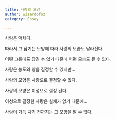 ```yaml
---
title: 사랑의 모양
author: wizardofoz
category: Essay

---
```



사랑은 액체다.

따라서 그 담기는 모양에 따라 사랑의 모습도 달라진다.

어떤 그릇에도 담길 수 있기 때문에 어떤 모습도 될 수 있다.

사랑은 농도와 양을 결정할 수 있지만...

사랑의 모양은 사랑으로 결정할 수 없다.

사랑의 모양은 이성으로 결정 된다.

이성으로 결정한 사랑은 실체가 없기 때문에...

사랑이 가득 차기 전까지는 그 모양을 알 수 없다.
